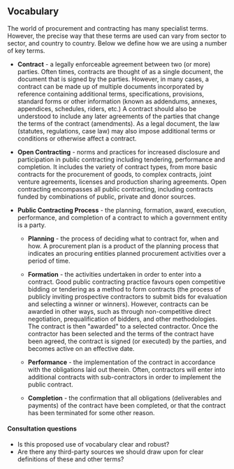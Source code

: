 ## Vocabulary

The world of procurement and contracting has many specialist terms. However, the precise way that these terms are used can vary from sector to sector, and country to country. Below we define how we are using a number of key terms.

- **Contract** - a legally enforceable agreement between two (or more) parties. Often times, contracts are thought of as a single document, the document that is signed by the parties. However, in many cases, a contract can be made up of multiple documents incorporated by reference containing additional terms, specifications, provisions, standard forms or other information (known as addendums, annexes, appendices, schedules, riders, etc.) A contract should also be understood to include any later agreements of the parties that change the terms of the contract (amendments). As a legal document, the law (statutes, regulations, case law) may also impose additional terms or conditions or otherwise affect a contract.

- **Open Contracting** - norms and practices for increased disclosure and participation in public contracting including tendering, performance and completion. It includes the variety of contract types, from more basic contracts for the procurement of goods, to complex contracts, joint venture agreements, licenses and production sharing agreements. Open contracting encompasses all public contracting, including contracts funded by combinations of public, private and donor sources.

- **Public Contracting Process** - the planning, formation, award, execution, performance, and completion of a contract to which a government entity is a party.

    - **Planning** - the process of deciding what to contract for, when and how. A procurement plan is a product of the planning process that indicates an procuring entities planned procurement activities over a period of time.

    - **Formation** - the activities undertaken in order to enter into a contract. Good public contracting practice favours open competitive bidding or tendering as a method to form contracts (the process of publicly inviting prospective contractors to submit bids for evaluation and selecting a winner or winners). However, contracts can be awarded in other ways, such as through non-competitive direct negotiation, prequalification of bidders, and other methodologies. The contract is then "awarded" to a selected contractor. Once the contractor has been selected and the terms of the contract have been agreed, the contract is signed (or executed) by the parties, and becomes active on an effective date.

    - **Performance** - the implementation of the contract in accordance with the obligations laid out therein. Often, contractors will enter into additional contracts with sub-contractors in order to implement the public contract.

    - **Completion** - the confirmation that all obligations (deliverables and payments) of the contract have been completed, or that the contract has been terminated for some other reason.

<div class="panel panel-success">
    <div class="panel-heading">
       <h4 class="panel-title"> <span class="glyphicon glyphicon-question-sign"></span> Consultation questions</h3>
     </div>
     <div class="panel-body">
         <ul>
             <li>Is this proposed use of vocabulary clear and robust?</li>
             <li>Are there any third-party sources we should draw upon for clear definitions of these and other terms?</li>
         </ul>     
     </div>
</div>